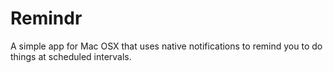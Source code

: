 # Remindr

A simple app for Mac OSX that uses native notifications to remind you to do things at scheduled intervals.
